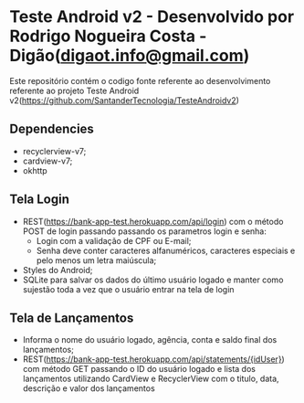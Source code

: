 # Teste Android v2 - Desenvolvido por Rodrigo Nogueira Costa - Digão(digaot.info@gmail.com)

Este repositório contém o codigo fonte referente ao desenvolvimento referente ao projeto Teste Android v2(https://github.com/SantanderTecnologia/TesteAndroidv2)

## Dependencies
- recyclerview-v7;
- cardview-v7;
- okhttp

## Tela Login
- REST(https://bank-app-test.herokuapp.com/api/login) com o método POST de login passando passando os parametros login e senha:
	- Login com a validação de CPF ou E-mail;
	- Senha deve conter caracteres alfanuméricos, caracteres especiais e pelo menos um letra maiúscula;
- Styles do Android;
- SQLite para salvar os dados do último usuário logado e manter como sujestão toda a vez que o usuário entrar na tela de login


## Tela de Lançamentos
- Informa o nome do usuário logado, agência, conta e saldo final dos lançamentos;
- REST(https://bank-app-test.herokuapp.com/api/statements/{idUser}) com método GET passando o ID do usuário logado e lista dos lançamentos utilizando CardView e RecyclerView com o titulo, data, descrição e valor dos lançamentos
